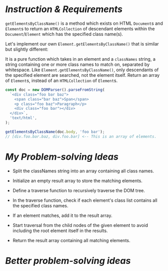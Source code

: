 # *Instruction & Requirements*
`getElementsByClassName()` is a method which exists on HTML `Document`s and `Element`s to return an `HTMLCollection` of descendant elements within the `Document`/`Element` which has the specified class name(s).

Let's implement our own `Element.getElementsByClassName()` that is similar but slightly different:

It is a pure function which takes in an element and a `classNames` string, a string containing one or more class names to match on, separated by whitespace.
Like `Element.getElementsByClassName()`, only descendants of the specified element are searched, not the element itself.
Return an array of `Element`s, instead of an `HTMLCollection` of `Element`s.

```javascript
const doc = new DOMParser().parseFromString(
  `<div class="foo bar baz">
    <span class="bar baz">Span</span>
    <p class="foo baz">Paragraph</p>
    <div class="foo bar"></div>
  </div>`,
  'text/html',
);

getElementsByClassName(doc.body, 'foo bar');
// [div.foo.bar.baz, div.foo.bar] <-- This is an array of elements.
```

# *My Problem-solving Ideas*

- Split the classNames string into an array containing all class names.

- Initialize an empty result array to store the matching elements.

- Define a traverse function to recursively traverse the DOM tree.

- In the traverse function, check if each element's class list contains all the specified class names.

- If an element matches, add it to the result array.

- Start traversal from the child nodes of the given element to avoid including the root element itself in the results.

- Return the result array containing all matching elements.

# *Better problem-solving ideas*


